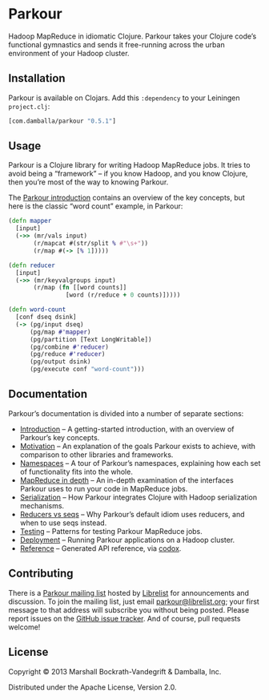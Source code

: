 # Parkour

Hadoop MapReduce in idiomatic Clojure.  Parkour takes your Clojure code’s
functional gymnastics and sends it free-running across the urban environment of
your Hadoop cluster.

## Installation

Parkour is available on Clojars.  Add this `:dependency` to your Leiningen
`project.clj`:

```clj
[com.damballa/parkour "0.5.1"]
```

## Usage

Parkour is a Clojure library for writing Hadoop MapReduce jobs.  It tries to
avoid being a “framework” – if you know Hadoop, and you know Clojure, then
you’re most of the way to knowing Parkour.

The [Parkour introduction][intro] contains an overview of the key concepts, but
here is the classic “word count” example, in Parkour:

```clj
(defn mapper
  [input]
  (->> (mr/vals input)
       (r/mapcat #(str/split % #"\s+"))
       (r/map #(-> [% 1]))))

(defn reducer
  [input]
  (->> (mr/keyvalgroups input)
       (r/map (fn [[word counts]]
                [word (r/reduce + 0 counts)]))))

(defn word-count
  [conf dseq dsink]
  (-> (pg/input dseq)
      (pg/map #'mapper)
      (pg/partition [Text LongWritable])
      (pg/combine #'reducer)
      (pg/reduce #'reducer)
      (pg/output dsink)
      (pg/execute conf "word-count")))
```

## Documentation

Parkour’s documentation is divided into a number of separate sections:

- [Introduction][intro] – A getting-started introduction, with an overview of
  Parkour’s key concepts.
- [Motivation][motivation] – An explanation of the goals Parkour exists to
  achieve, with comparison to other libraries and frameworks.
- [Namespaces][namespaces] – A tour of Parkour’s namespaces, explaining how each
  set of functionality fits into the whole.
- [MapReduce in depth][mr-detailed] – An in-depth examination of the interfaces
  Parkour uses to run your code in MapReduce jobs.
- [Serialization][serialization] – How Parkour integrates Clojure with Hadoop
  serialization mechanisms.
- [Reducers vs seqs][reducers-vs-seqs] – Why Parkour’s default idiom uses
  reducers, and when to use seqs instead.
- [Testing][testing] – Patterns for testing Parkour MapReduce jobs.
- [Deployment][deployment] – Running Parkour applications on a Hadoop cluster.
- [Reference][api] – Generated API reference, via [codox][codox].

## Contributing

There is a [Parkour mailing list][mailing-list] hosted by
[Librelist](http://librelist.com/) for announcements and discussion.  To join
the mailing list, just email parkour@librelist.org; your first message to that
address will subscribe you without being posted.  Please report issues on the
[GitHub issue tracker][issues].  And of course, pull requests welcome!

## License

Copyright © 2013 Marshall Bockrath-Vandegrift & Damballa, Inc.

Distributed under the Apache License, Version 2.0.

[intro]: https://github.com/damballa/parkour/blob/master/doc/intro.md
[motivation]: https://github.com/damballa/parkour/blob/master/doc/motivation.md
[namespaces]: https://github.com/damballa/parkour/blob/master/doc/namespaces.md
[mr-detailed]: https://github.com/damballa/parkour/blob/master/doc/mr-detailed.md
[serialization]: https://github.com/damballa/parkour/blob/master/doc/serialization.md
[reducers-vs-seqs]: https://github.com/damballa/parkour/blob/master/doc/reducers-vs-seqs.md
[testing]: https://github.com/damballa/parkour/blob/master/doc/testing.md
[deployment]: https://github.com/damballa/parkour/blob/master/doc/deployment.md
[api]: http://damballa.github.io/parkour/
[codox]: https://github.com/weavejester/codox
[mailing-list]: http://librelist.com/browser/parkour/
[issues]: https://github.com/damballa/parkour/issues
